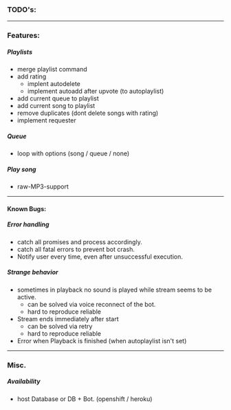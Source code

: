 ### **TODO's:** ###

---

### Features: ###

##### Playlists #####
- merge playlist command
- add rating
	- implent autodelete
	- implement autoadd after upvote (to autoplaylist)
- add current queue to playlist
- add current song to playlist
- remove duplicates (dont delete songs with rating)
- implement requester

##### Queue ##### 
- loop with options (song / queue / none)

##### Play song ##### 
- raw-MP3-support

---

#### Known Bugs: #### 

##### Error handling ##### 
- catch all promises and process accordingly. 
- catch all fatal errors to prevent bot crash.
- Notify user every time, even after unsuccessful execution.

##### Strange behavior ##### 
- sometimes in playback no sound is played while stream seems to be active.
	- can be solved via voice reconnect of the bot.
	- hard to reproduce reliable
- Stream ends immediately after start
	- can be solved via retry
	- hard to reproduce reliable
- Error when Playback is finished (when autoplaylist isn't set)

---

### Misc. ###

##### Availability ##### 
- host Database or DB + Bot. (openshift / heroku)